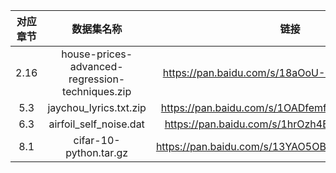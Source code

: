 | 对应章节 | 数据集名称 |  链接 |  提取码 |
|:--:|:--:|:--:|:--:|
| 2.16 | house-prices-advanced-regression-techniques.zip | https://pan.baidu.com/s/18aOoU-Df9GBETsiVX_9QiA | 4qoz |
| 5.3 | jaychou_lyrics.txt.zip | https://pan.baidu.com/s/1OADfemf76LsUJMg5_wrutw | lkg5 |
| 6.3 | airfoil_self_noise.dat | https://pan.baidu.com/s/1hrOzh4BUnV3ssKqlBjPCTA | nxgi |
| 8.1 | cifar-10-python.tar.gz | https://pan.baidu.com/s/13YAO5OBVb3LvJhKUm5VX0Q | lujt |
